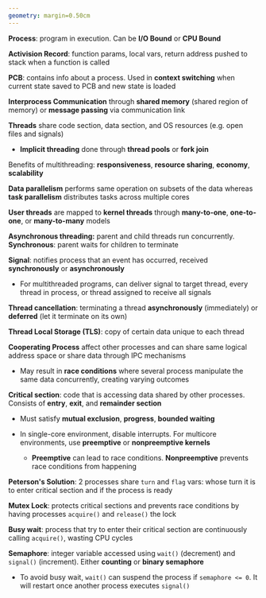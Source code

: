 ```yaml
---
geometry: margin=0.50cm
---
```


**Process**: program in execution. Can be **I/O Bound** or **CPU Bound**

**Activision Record**: function params, local vars, return address pushed to stack when a function is called

**PCB**: contains info about a process. Used in **context switching** when current state saved to PCB and new state is loaded

**Interprocess Communication** through **shared memory** (shared region of memory) or **message passing** via communication link

**Threads** share code section, data section, and OS resources (e.g. open files and signals)

- **Implicit threading** done through **thread pools** or **fork join**

Benefits of multithreading: **responsiveness**, **resource sharing**, **economy**, **scalability**

**Data parallelism** performs same operation on subsets of the data whereas **task parallelism** distributes tasks across multiple cores

**User threads** are mapped to **kernel threads** through **many-to-one**, **one-to-one**, or **many-to-many** models

**Asynchronous threading:** parent and child threads run concurrently. **Synchronous**: parent waits for children to terminate

**Signal**: notifies process that an event has occurred, received **synchronously** or **asynchronously**

- For multithreaded programs, can deliver signal to target thread, every thread in process, or thread assigned to receive all signals

**Thread cancellation**: terminating a thread **asynchronously** (immediately) or **deferred** (let it terminate on its own)

**Thread Local Storage (TLS)**: copy of certain data unique to each thread

**Cooperating Process** affect other processes and can share same logical address space or share data through IPC mechanisms

- May result in **race conditions** where several process manipulate the same data concurrently, creating varying outcomes

**Critical section**: code that is accessing data shared by other processes. Consists of **entry**, **exit**, and **remainder section**

- Must satisfy **mutual exclusion**, **progress**, **bounded waiting**
- In single-core environment, disable interrupts. For multicore environments, use **preemptive** or **nonpreemptive kernels**

  - **Preemptive** can lead to race conditions. **Nonpreemptive** prevents race conditions from happening

**Peterson's Solution**: 2 processes share `turn` and `flag` vars: whose turn it is to enter critical section and if the process is ready

**Mutex Lock**: protects critical sections and prevents race conditions by having processes `acquire()` and `release()` the lock

**Busy wait**: process that try to enter their critical section are continuously calling `acquire()`, wasting CPU cycles

**Semaphore**: integer variable accessed using `wait()` (decrement) and `signal()` (increment). Either **counting** or **binary semaphore**

- To avoid busy wait, `wait()` can suspend the process if `semaphore <= 0`. It will restart once another process executes `signal()`
